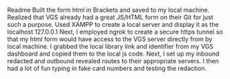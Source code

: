 Readme
Built the form html in Brackets and saved to my local machine.
Realized that VGS already had a great JS/HTML form on their Git for just such a purpose.
Used XAMPP to create a local server and display it as the localhost 127.0.0.1
Next, I employed ngrok to create a secure https tunnel so that my html form would have access to the VGS server directly from by local machine.
I grabbed the local library link and identifier from my VGS dashboard and copied them to the local js code.
Next, I set up my inbound redacted and outbound revealed routes to their appropriate servers.
I then had a lot of fun typing in fake card numbers and testing the redaction.
